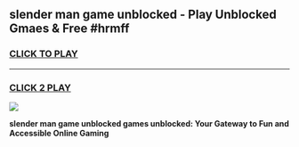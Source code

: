 
## slender man game unblocked - Play Unblocked Gmaes & Free #hrmff
<h3>
<a href="https://news.freeplayer.one?title=slender_man_game_unblocked&ref=03M">CLICK TO PLAY</a></h3>
<hr>

<h3>
<a href="https://news.freeplayer.one?title=slender_man_game_unblocked&ref=03M">CLICK 2 PLAY</a>
  
</h3>

<a href="https://news.freeplayer.one?title=slender_man_game_unblocked&ref=03M"><img src="https://clearcache.store/games.png"></a>


**slender man game unblocked games unblocked: Your Gateway to Fun and Accessible Online Gaming**
